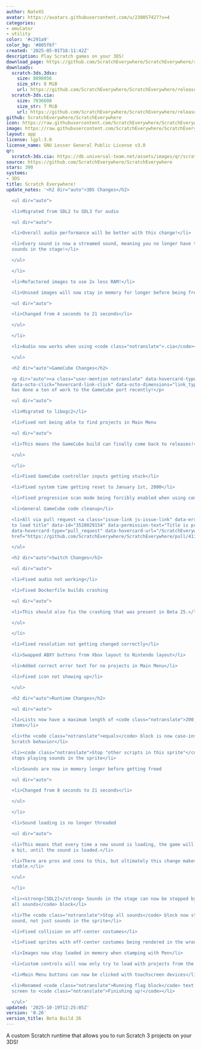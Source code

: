 ```yaml
---
author: NateXS
avatar: https://avatars.githubusercontent.com/u/230057427?v=4
categories:
- emulator
- utility
color: '#c291a9'
color_bg: '#805f6f'
created: '2025-05-01T16:11:42Z'
description: Play Scratch games on your 3DS!
download_page: https://github.com/ScratchEverywhere/ScratchEverywhere/releases
downloads:
  scratch-3ds.3dsx:
    size: 8898056
    size_str: 8 MiB
    url: https://github.com/ScratchEverywhere/ScratchEverywhere/releases/download/0.26/scratch-3ds.3dsx
  scratch-3ds.cia:
    size: 7836608
    size_str: 7 MiB
    url: https://github.com/ScratchEverywhere/ScratchEverywhere/releases/download/0.26/scratch-3ds.cia
github: ScratchEverywhere/ScratchEverywhere
icon: https://raw.githubusercontent.com/ScratchEverywhere/ScratchEverywhere/refs/heads/main/gfx/icon.png
image: https://raw.githubusercontent.com/ScratchEverywhere/ScratchEverywhere/refs/heads/main/gfx/logo.png
layout: app
license: lgpl-3.0
license_name: GNU Lesser General Public License v3.0
qr:
  scratch-3ds.cia: https://db.universal-team.net/assets/images/qr/scratch-3ds-cia.png
source: https://github.com/ScratchEverywhere/ScratchEverywhere
stars: 390
systems:
- 3DS
title: Scratch Everywhere!
update_notes: '<h2 dir="auto">3DS Changes</h2>

  <ul dir="auto">

  <li>Migrated from SDL2 to SDL3 for audio

  <ul dir="auto">

  <li>Overall audio performance will be better with this change!</li>

  <li>Every sound is now a streamed sound, meaning you no longer have to put certain
  sounds in the stage!</li>

  </ul>

  </li>

  <li>Refactored images to use 2x less RAM!</li>

  <li>Unused images will now stay in memory for longer before being freed

  <ul dir="auto">

  <li>Changed from 4 seconds to 21 seconds</li>

  </ul>

  </li>

  <li>Audio now works when using <code class="notranslate">.cia</code></li>

  </ul>

  <h2 dir="auto">GameCube Changes</h2>

  <p dir="auto"><a class="user-mention notranslate" data-hovercard-type="user" data-hovercard-url="/users/Extrems/hovercard"
  data-octo-click="hovercard-link-click" data-octo-dimensions="link_type:self" href="https://github.com/Extrems">@Extrems</a>
  has done a ton of work to the GameCube port recently!</p>

  <ul dir="auto">

  <li>Migrated to libogc2</li>

  <li>Fixed not being able to find projects in Main Menu

  <ul dir="auto">

  <li>This means the GameCube build can finally come back to releases!</li>

  </ul>

  </li>

  <li>Fixed GameCube controller inputs getting stuck</li>

  <li>Fixed system time getting reset to January 1st, 2000</li>

  <li>Fixed progressive scan mode being forcibly enabled when using component video</li>

  <li>General GameCube code cleanup</li>

  <li>All via pull request <a class="issue-link js-issue-link" data-error-text="Failed
  to load title" data-id="3528029154" data-permission-text="Title is private" data-url="https://github.com/ScratchEverywhere/ScratchEverywhere/issues/411"
  data-hovercard-type="pull_request" data-hovercard-url="/ScratchEverywhere/ScratchEverywhere/pull/411/hovercard"
  href="https://github.com/ScratchEverywhere/ScratchEverywhere/pull/411">#411</a>!</li>

  </ul>

  <h2 dir="auto">Switch Changes</h2>

  <ul dir="auto">

  <li>Fixed audio not working</li>

  <li>Fixed Dockerfile builds crashing

  <ul dir="auto">

  <li>This should also fix the crashing that was present in Beta 25.</li>

  </ul>

  </li>

  <li>Fixed resolution not getting changed correctly</li>

  <li>Swapped ABXY buttons from Xbox layout to Nintendo layout</li>

  <li>Added correct error text for no projects in Main Menu</li>

  <li>Fixed icon not showing up</li>

  </ul>

  <h2 dir="auto">Runtime Changes</h2>

  <ul dir="auto">

  <li>Lists now have a maximum length of <code class="notranslate">200,000</code>
  items</li>

  <li>the <code class="notranslate">equals</code> block is now case-insensitive, matching
  Scratch behavior</li>

  <li><code class="notranslate">Stop "other scripts in this sprite"</code> block now
  stops playing sounds in the sprite</li>

  <li>Sounds are now in memory longer before getting freed

  <ul dir="auto">

  <li>Changed from 8 seconds to 21 seconds</li>

  </ul>

  </li>

  <li>Sound loading is no longer threaded

  <ul dir="auto">

  <li>This means that every time a new sound is loading, the game will freeze for
  a bit, until the sound is loaded.</li>

  <li>There are pros and cons to this, but ultimately this change makes audio more
  stable.</li>

  </ul>

  </li>

  <li><strong>[SDL2]</strong> Sounds in the stage can now be stopped by <code class="notranslate">Stop
  all sounds</code> block</li>

  <li>The <code class="notranslate">Stop all sounds</code> block now stops every playing
  sound, not just sounds in the sprite</li>

  <li>Fixed collision on off-center costumes</li>

  <li>Fixed sprites with off-center costumes being rendered in the wrong position</li>

  <li>Images now stay loaded in memory when stamping with Pen</li>

  <li>Custom controls will now only try to load with projects from the Main Menu</li>

  <li>Main Menu buttons can now be clicked with touchscreen devices</li>

  <li>Renamed <code class="notranslate">Running flag block</code> text in loading
  screen to <code class="notranslate">Finishing up!</code></li>

  </ul>'
updated: '2025-10-19T12:25:05Z'
version: '0.26'
version_title: Beta Build 26
---
```

A custom Scratch runtime that allows you to run Scratch 3 projects on your 3DS!